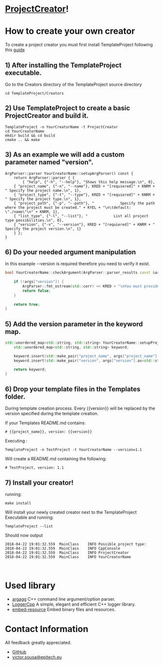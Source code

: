 
  
# [ProjectCreator](https://sousav.github.io/TemplateProject/Creators/)!

# How to create your own creator

To create a project creator you must first install TemplateProject following this [guide](https://sousav.github.io/TemplateProject/)
<br>

## 1) After installing the TemplateProject executable.
Go to the Creators directory of the TemplateProject source directory 
```shell
cd TemplateProject/Creators
```

## 2) Use TemplateProject to create a basic ProjectCreator and build it.
```shell
TemplateProject -n YourCreatorName -t ProjectCreator
cd YourCreatorName
mkdir build && cd build
cmake .. && make
```

## 3) As an example we will add a custom parameter named "version".
```
ArgParser::parser YourCreatorName::setupArgParser() const {
    return ArgParser::parser { {
        { "help", {"-h", "--help"}, "Shows this help message.\n", 0},
	{ "project_name", {"-n", "--name"}, KRED + "[requiered]" + KNRM + " Specify the project name.\n", 1},
	{ "project_type", {"-t", "--type"}, KRED + "[requiered]" + KNRM + " Specify the project type.\n", 1},
	{ "project_path", {"-p", "--path"}, "            Specify the path where the project must be created." + KYEL + "\n\tdefault: \"./name\"\n" + KNRM, 1},
	{ "list_type", {"-l", "--list"}, "            List all project type possibilities.\n", 0},
	{ "version", {"-v", "--version"}, KRED + "[requiered]" + KNRM + " Specify the project version.\n", 1}
    } };
}
```

## 6) Do your needed argument manipulation
In this example --version is required therefore you need to verify it exist.
```c++
bool YourCreatorName::checkArgument(ArgParser::parser_results const &args) const {
	
	if (!args["version"]) {
        ArgParser::fmt_ostream(std::cerr) << KRED + "\nYou must provide a project version using -v or --version\n" + KNRM << std::endl << this->setupArgParser();
        return false;
    }
	
    return true;
}
```

## 5) Add the version parameter in the keyword map.
```c++
std::unordered_map<std::string, std::string> YourCreatorName::setupProjectKeyword(ArgParser::parser_results const &args) const {
    std::unordered_map<std::string, std::string> keyword;

    keyword.insert(std::make_pair("project_name", args["project_name"].as<std::string>
    keyword.insert(std::make_pair("version", args["version"].as<std::string>()));

    return keyword;
}
```


## 6) Drop your template files in the Templates folder.
During template creation process.
Every  {{version}}  will be replaced by the version specified during the template creation.
<br>

If your Templates README.md contains:
```text
# {{project_name}}, version: {{version}}
```

Executing :
```shell
TemplateProject -n TestProject -t YourCreatorName --version=1.1
```

Will create a README.md containing the following:
```text
# TestProject, version: 1.1
```

## 7) Install your creator!

running:
```shell
make install
```

Will install your  newly created creator next to the TemplateProject Executable and running:
```shell
TemplateProject --list
```
Should now output
```shell
2018-04-22 19:01:32.559  MainClass    INFO Possible project type:
2018-04-22 19:01:32.559  MainClass    INFO CppConsole
2018-04-22 19:01:32.559  MainClass    INFO ProjectCreator
2018-04-22 19:01:32.559  MainClass    INFO YourCreatorName
```
<br>

# Used library
- [argagg](https://github.com/vietjtnguyen/argagg)
	C++ command line argument/option parser.
- [LoggerCpp](https://github.com/SRombauts/LoggerCpp)
	A simple, elegant and efficient C++ logger library.
- [embed-resource](https://github.com/cyrilcode/embed-resource)
	  Embed binary files and resources.

# Contact Information

All feedback greatly appreciated.

- [GitHub](https://github.com/sousav)
- [victor.sousa@epitech.eu](mailto:victor.sousa@epitech.eu)

